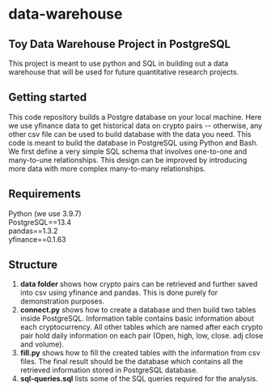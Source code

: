 # data-warehouse

## Toy Data Warehouse Project in PostgreSQL
This project is meant to use python and SQL in building out a data warehouse that will be used for future quantitative research projects.

## Getting started 
This code repository builds a Postgre database on your local machine. Here we use yfinance data to get historical data on crypto pairs -- otherwise, any other csv file 
can be used to build database with the data you need. This code is meant to build the database in PostgreSQL using Python and Bash. We first define a very simple SQL schema
that involves one-to-one and many-to-une relationships. This design can be improved by introducing more data with more complex many-to-many relationships. 

## Requirements
Python (we use 3.9.7)  
PostgreSQL==13.4  
pandas==1.3.2  
yfinance==0.1.63  

## Structure

1. **data folder** shows how crypto pairs can be retrieved and further saved into csv using yfinance and pandas. This is done purely for demonstration purposes. 
2. **connect.py** shows how to create a database and then build two tables inside PostgreSQL. Information table contains basic information about each cryptocurrency. All other tables which are named after each crypto pair hold daily information on each pair (Open, high, low, close. adj close and volume). 
3. **fill.py** shows how to fill the created tables with the information from csv files. The final result should be the database which contains all the retrieved information stored in PostgreSQL database. 
4. **sql-queries.sql** lists some of the SQL queries required for the analysis. 
